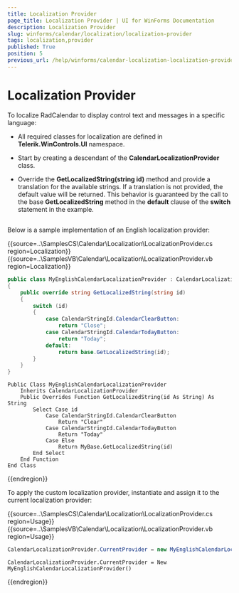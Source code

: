 ```yaml
---
title: Localization Provider
page_title: Localization Provider | UI for WinForms Documentation
description: Localization Provider
slug: winforms/calendar/localization/localization-provider
tags: localization,provider
published: True
position: 5
previous_url: /help/winforms/calendar-localization-localization-provider.html
---
```


# Localization Provider



To localize RadCalendar to display control text and messages in a specific language:

* All required classes for localization are defined in __Telerik.WinControls.UI__ namespace.
          

* Start by creating a descendant of the __CalendarLocalizationProvider__ class.
          

* Override the __GetLocalizedString(string id)__ method and provide a translation for the available strings. If a translation is not provided, the default value will be returned. This behavior is guaranteed by the call to the base __GetLocalizedString__ method in the __default__ clause of the __switch__ statement in the example.
          

## 

Below is a sample implementation of an English localization provider:
        
{{source=..\SamplesCS\Calendar\Localization\LocalizationProvider.cs region=Localization}} 
{{source=..\SamplesVB\Calendar\Localization\LocalizationProvider.vb region=Localization}} 

````C#
public class MyEnglishCalendarLocalizationProvider : CalendarLocalizationProvider
{
    public override string GetLocalizedString(string id)
    {
        switch (id)
        {
            case CalendarStringId.CalendarClearButton:
                return "Close";
            case CalendarStringId.CalendarTodayButton:
                return "Today";
            default:
                return base.GetLocalizedString(id);
        }
    }
}

````
````VB.NET
Public Class MyEnglishCalendarLocalizationProvider
    Inherits CalendarLocalizationProvider
    Public Overrides Function GetLocalizedString(id As String) As String
        Select Case id
            Case CalendarStringId.CalendarClearButton
                Return "Clear"
            Case CalendarStringId.CalendarTodayButton
                Return "Today"
            Case Else
                Return MyBase.GetLocalizedString(id)
        End Select
    End Function
End Class

````

{{endregion}} 
 
To apply the custom localization provider, instantiate and assign it to the current localization provider:  

{{source=..\SamplesCS\Calendar\Localization\LocalizationProvider.cs region=Usage}} 
{{source=..\SamplesVB\Calendar\Localization\LocalizationProvider.vb region=Usage}} 

````C#
CalendarLocalizationProvider.CurrentProvider = new MyEnglishCalendarLocalizationProvider();

````
````VB.NET
CalendarLocalizationProvider.CurrentProvider = New MyEnglishCalendarLocalizationProvider()

````

{{endregion}} 



